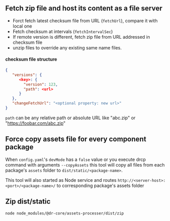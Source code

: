 ## Fetch zip file and host its content as a file server
- Forct fetch latest checksum file from URL (`fetchUrl`), compare it with local one
- Fetch checksum at intervals (`fetchIntervalSec`)
- If remote version is different, fetch zip file from URL addressed in checksum file
- unzip files to override any existing same name files.
#### checksum file structure
```json
{
   "versions": {
      <key>: {
        "version": 123,
        "path": <url>
      }
   },
   "changeFetchUrl": "<optional property: new url>"
}
```
`path` can be any relative path or absolute URL like "abc.zip"  or "https://foobar.com/abc.zip"



## Force copy assets file for every component package
When `config.yaml`'s `devMode` has a `false` value or
you execute drcp command with arguments `--copyAssets`
this tool will copy all files from each package's `assets` folder to `dist/static/<package-name>`.

This tool will also started as Node service and routes `http://<server-host>:<port>/<package-name>/` to corresponding package's assets folder

## Zip dist/static
```bash
node node_modules/@dr-core/assets-processer/dist/zip
```
